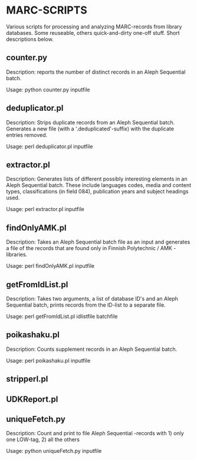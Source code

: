 MARC-SCRIPTS
=========

Various scripts for processing and analyzing MARC-records from library databases. Some reuseable, others quick-and-dirty one-off stuff. Short descriptions below.

counter.py
-------
Description: reports the number of distinct records in an Aleph Sequential batch.

Usage: python counter.py inputfile

deduplicator.pl
-------
Description: Strips duplicate records from an Aleph Sequential batch. Generates a new file (with a '.deduplicated'-suffix) with the duplicate entries removed.

Usage: perl deduplicator.pl inputfile

extractor.pl
--------
Description: Generates lists of different possibly interesting elements in an Aleph Sequential batch. These include languages codes, media and content types, classifications (in field 084), publication years and subject headings used.

Usage: perl extractor.pl inputfile

findOnlyAMK.pl
-------
Description: Takes an Aleph Sequential batch file as an input and generates a file of the records that are found only in Finnish Polytechnic / AMK -libraries.

Usage: perl findOnlyAMK.pl inputfile

getFromIdList.pl
---------
Description: Takes two arguments, a list of database ID's and an Aleph Sequential batch, prints records from the ID-list to a separate file.

Usage: perl getFromIdList.pl idlistfile batchfile

poikashaku.pl
-----------
Description: Counts supplement records in an Aleph Sequential batch.

Usage: perl poikashaku.pl inputfile

stripperl.pl
----------

UDKReport.pl
---------


uniqueFetch.py
--------
Description: Count and print to file Aleph Sequential -records with 1) only one LOW-tag, 2) all the others

Usage: python uniqueFetch.py inputfile